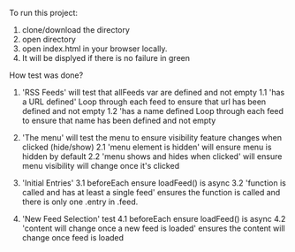 

To run this project:

1. clone/download the directory
2. open directory
3. open index.html in your browser locally.
4. It will be displyed if there is no failure in green


How test was done?

1. 'RSS Feeds' will test that allFeeds var are defined and not empty
    1.1 'has a URL defined' Loop through each feed to ensure that url has been defined and not empty
    1.2 'has a name defined Loop through each feed to ensure that name has been defined and not empty

2. 'The menu' will test the menu to ensure visibility feature changes when clicked     (hide/show)
    2.1 'menu element is hidden' will ensure menu is hidden by default
    2.2 'menu shows and hides when clicked' will ensure menu visibility will change once it's clicked


3. 'Initial Entries'
    3.1 beforeEach ensure loadFeed() is async
    3.2 'function is called and has at least a single feed' ensures the function is called and there is only one .entry in .feed.


4. 'New Feed Selection' test
    4.1 beforeEach ensure loadFeed() is async
    4.2 'content will change once a new feed is loaded' ensures the content will change once feed is loaded
